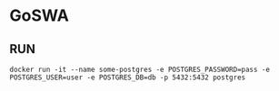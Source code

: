 # GoSWA
## RUN
`docker run -it --name some-postgres -e POSTGRES_PASSWORD=pass -e POSTGRES_USER=user -e POSTGRES_DB=db -p 5432:5432 postgres`